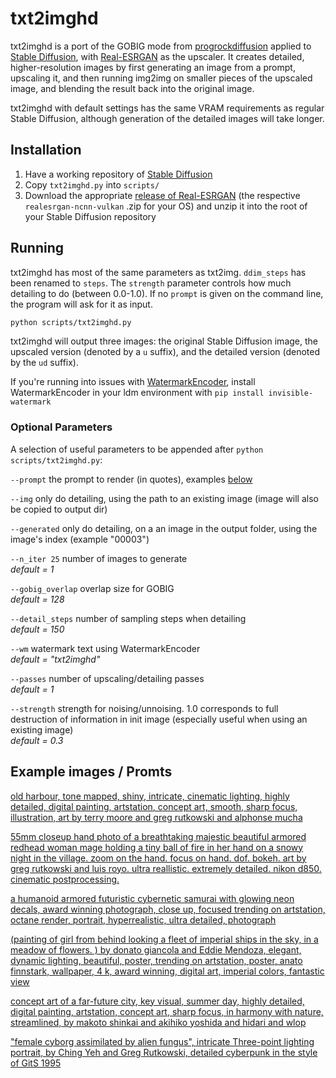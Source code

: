 # txt2imghd

txt2imghd is a port of the GOBIG mode from [progrockdiffusion](https://github.com/lowfuel/progrockdiffusion) applied to [Stable Diffusion](https://github.com/CompVis/stable-diffusion), with [Real-ESRGAN](https://github.com/xinntao/Real-ESRGAN) as the upscaler. It creates detailed, higher-resolution images by first generating an image from a prompt, upscaling it, and then running img2img on smaller pieces of the upscaled image, and blending the result back into the original image.

txt2imghd with default settings has the same VRAM requirements as regular Stable Diffusion, although generation of the detailed images will take longer.

## Installation

1. Have a working repository of [Stable Diffusion](https://raw.githubusercontent.com/CompVis/stable-diffusion)
2. Copy `txt2imghd.py` into `scripts/`
3. Download the appropriate [release of Real-ESRGAN](https://github.com/xinntao/Real-ESRGAN/releases) (the respective `realesrgan-ncnn-vulkan` .zip for your OS) and unzip it into the root of your Stable Diffusion repository

## Running

txt2imghd has most of the same parameters as txt2img. `ddim_steps` has been renamed to `steps`. The `strength` parameter controls how much detailing to do (between 0.0-1.0). If no `prompt` is given on the command line, the program will ask for it as input.

```sh
python scripts/txt2imghd.py
```

txt2imghd will output three images: the original Stable Diffusion image, the upscaled version (denoted by a `u` suffix), and the detailed version (denoted by the `ud` suffix).

If you're running into issues with [WatermarkEncoder](https://pypi.org/project/invisible-watermark/), install WatermarkEncoder in your ldm environment with
`pip install invisible-watermark`

### Optional Parameters

A selection of useful parameters to be appended after `python scripts/txt2imghd.py`:

`--prompt` the prompt to render (in quotes), examples  [below](#example-images--promts)

`--img` only do detailing, using the path to an existing image (image will also be copied to output dir)

`--generated` only do detailing, on a an image in the output folder, using the image's index (example "00003")

`--n_iter 25` number of images to generate\
*default = 1*

`--gobig_overlap` overlap size for GOBIG\
*default = 128*

`--detail_steps` number of sampling steps when detailing\
*default = 150*

`--wm` watermark text using WatermarkEncoder\
*default = "txt2imghd"*

`--passes` number of upscaling/detailing passes\
*default = 1* 

`--strength` strength for noising/unnoising. 1.0 corresponds to full destruction of information in init image (especially useful when using an existing image)\
*default = 0.3*

## Example images / Promts

[old harbour, tone mapped, shiny, intricate, cinematic lighting, highly detailed, digital painting, artstation, concept art, smooth, sharp focus, illustration, art by terry moore and greg rutkowski and alphonse mucha](gallery/00005ud.png)

[55mm closeup hand photo of a breathtaking majestic beautiful armored redhead woman mage holding a tiny ball of fire in her hand on a snowy night in the village. zoom on the hand. focus on hand. dof. bokeh. art by greg rutkowski and luis royo. ultra reallistic. extremely detailed. nikon d850. cinematic postprocessing.](gallery/00030ud.png)

[a humanoid armored futuristic cybernetic samurai with glowing neon decals, award winning photograph, close up, focused trending on artstation, octane render, portrait, hyperrealistic, ultra detailed, photograph](gallery/00068ud.png)

[(painting of girl from behind looking a fleet of imperial ships in the sky, in a meadow of flowers. ) by donato giancola and Eddie Mendoza,  elegant, dynamic lighting, beautiful, poster, trending on artstation, poster, anato finnstark, wallpaper, 4 k, award winning, digital art, imperial colors, fantastic view](gallery/00091ud.png)

[concept art of a far-future city, key visual, summer day, highly detailed, digital painting, artstation, concept art, sharp focus, in harmony with nature, streamlined, by makoto shinkai and akihiko yoshida and hidari and wlop](gallery/00124ud.png)

["female cyborg assimilated by alien fungus", intricate Three-point lighting portrait, by Ching Yeh and Greg Rutkowski, detailed cyberpunk in the style of GitS 1995](gallery/00155ud.png)
